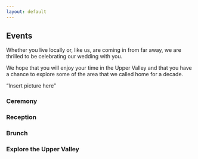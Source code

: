 ```yaml
---
layout: default
---
```


## Events ##

Whether you live locally or, like us, are coming in from far away, we are thrilled to be celebrating our wedding with you.

We hope that you will enjoy your time in the Upper Valley and that you have a chance to explore some of the area that we called home for a decade.

“Insert picture here”

### Ceremony ###

### Reception ###

### Brunch ###

### Explore the Upper Valley ###
